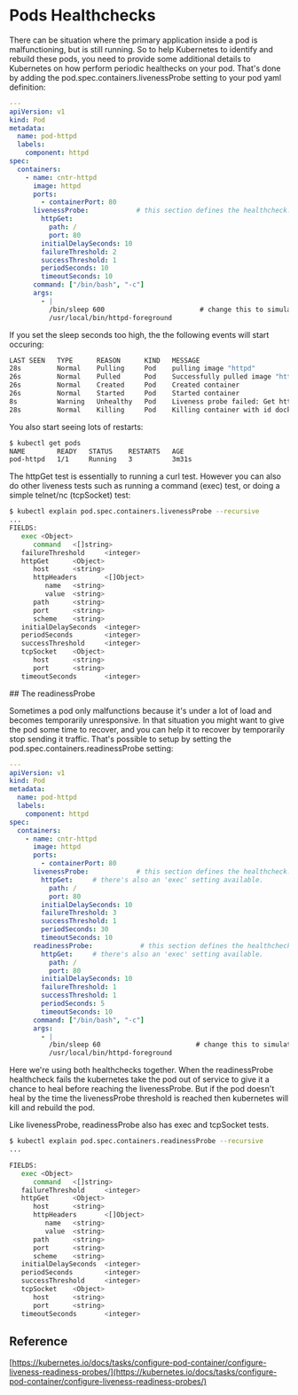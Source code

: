 # Pods Healthchecks

There can be situation where the primary application inside a pod is malfunctioning, but is still running. So to help Kubernetes to identify and rebuild these pods, you need to provide some additional details to Kubernetes on how perform periodic healthecks on your pod. That's done by adding the pod.spec.containers.livenessProbe setting to your pod yaml definition:



```yaml
---
apiVersion: v1
kind: Pod
metadata:
  name: pod-httpd
  labels:
    component: httpd
spec:
  containers:
    - name: cntr-httpd
      image: httpd
      ports:
        - containerPort: 80
      livenessProbe:            # this section defines the healthcheck. 
        httpGet:
          path: /
          port: 80
        initialDelaySeconds: 10
        failureThreshold: 2
        successThreshold: 1
        periodSeconds: 10
        timeoutSeconds: 10
      command: ["/bin/bash", "-c"]
      args:
        - |
          /bin/sleep 600                        # change this to simulate malfunctions
          /usr/local/bin/httpd-foreground  
```

If you set the sleep seconds too high, the the following events will start occuring:

```bash
LAST SEEN   TYPE      REASON      KIND   MESSAGE
28s         Normal    Pulling     Pod    pulling image "httpd"
26s         Normal    Pulled      Pod    Successfully pulled image "httpd"
26s         Normal    Created     Pod    Created container
26s         Normal    Started     Pod    Started container
8s          Warning   Unhealthy   Pod    Liveness probe failed: Get http://172.17.0.7:80/: dial tcp 172.17.0.7:80: connect: connection refused
28s         Normal    Killing     Pod    Killing container with id docker://cntr-httpd:Container failed liveness probe.. Container will be killed and recreated.
```

You also start seeing lots of restarts:


```bash
$ kubectl get pods
NAME        READY   STATUS    RESTARTS   AGE
pod-httpd   1/1     Running   3          3m31s
```

The httpGet test is essentially to running a curl test. However you can also do other liveness tests such as running a command (exec) test, or doing a simple telnet/nc (tcpSocket) test:

```bash
$ kubectl explain pod.spec.containers.livenessProbe --recursive
...
FIELDS:
   exec <Object>
      command   <[]string>
   failureThreshold     <integer>
   httpGet      <Object>
      host      <string>
      httpHeaders       <[]Object>
         name   <string>
         value  <string>
      path      <string>
      port      <string>
      scheme    <string>
   initialDelaySeconds  <integer>
   periodSeconds        <integer>
   successThreshold     <integer>
   tcpSocket    <Object>
      host      <string>
      port      <string>
   timeoutSeconds       <integer>
```


## The readinessProbe

Sometimes a pod only malfunctions because it's under a lot of load and becomes temporarily unresponsive. In that situation you might want to give the pod some time to recover, and you can help it to recover by temporarily stop sending it traffic. That's possible to setup by setting the pod.spec.containers.readinessProbe setting:

```yaml
---
apiVersion: v1
kind: Pod
metadata:
  name: pod-httpd
  labels:
    component: httpd
spec:
  containers:
    - name: cntr-httpd
      image: httpd
      ports:
        - containerPort: 80
      livenessProbe:            # this section defines the healthcheck.
        httpGet:     # there's also an 'exec' setting available.
          path: /
          port: 80
        initialDelaySeconds: 10
        failureThreshold: 3
        successThreshold: 1
        periodSeconds: 30
        timeoutSeconds: 10
      readinessProbe:            # this section defines the healthcheck.
        httpGet:     # there's also an 'exec' setting available.
          path: /
          port: 80
        initialDelaySeconds: 10
        failureThreshold: 1
        successThreshold: 1
        periodSeconds: 5
        timeoutSeconds: 10
      command: ["/bin/bash", "-c"]
      args:
        - |
          /bin/sleep 60                        # change this to simulate malfunctions
          /usr/local/bin/httpd-foreground  

```
Here we're using both healthchecks together. When the readinessProbe healthcheck fails the kubernetes take the pod out of service to give it a chance to heal before reaching the livenessProbe. But if the pod doesn't heal by the time the livenessProbe threshold is reached then kubernetes will kill and rebuild the pod. 

Like livenessProbe, readinessProbe also has exec and tcpSocket tests. 

```bash
$ kubectl explain pod.spec.containers.readinessProbe --recursive
...

FIELDS:
   exec <Object>
      command   <[]string>
   failureThreshold     <integer>
   httpGet      <Object>
      host      <string>
      httpHeaders       <[]Object>
         name   <string>
         value  <string>
      path      <string>
      port      <string>
      scheme    <string>
   initialDelaySeconds  <integer>
   periodSeconds        <integer>
   successThreshold     <integer>
   tcpSocket    <Object>
      host      <string>
      port      <string>
   timeoutSeconds       <integer>
```


## Reference

[https://kubernetes.io/docs/tasks/configure-pod-container/configure-liveness-readiness-probes/](https://kubernetes.io/docs/tasks/configure-pod-container/configure-liveness-readiness-probes/)

